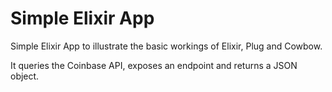 # Simple Elixir App

Simple Elixir App to illustrate the basic workings of Elixir, Plug and Cowbow.

It queries the Coinbase API, exposes an endpoint and returns a JSON object.

